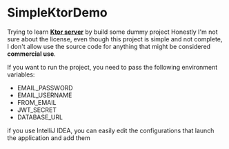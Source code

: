 # SimpleKtorDemo

Trying to learn **[Ktor server](https://ktor.io/docs/intellij-idea.html)** by build some dummy project
Honestly I'm not sure about the license, even though this project is simple and not complete, I don't allow use the source code for anything that might be considered **commercial use**.

If you want to run the project, you need to pass the following environment variables:

* EMAIL_PASSWORD
* EMAIL_USERNAME
* FROM_EMAIL
* JWT_SECRET
* DATABASE_URL

if you use IntelliJ IDEA, you can easily edit the configurations that launch the application and add them